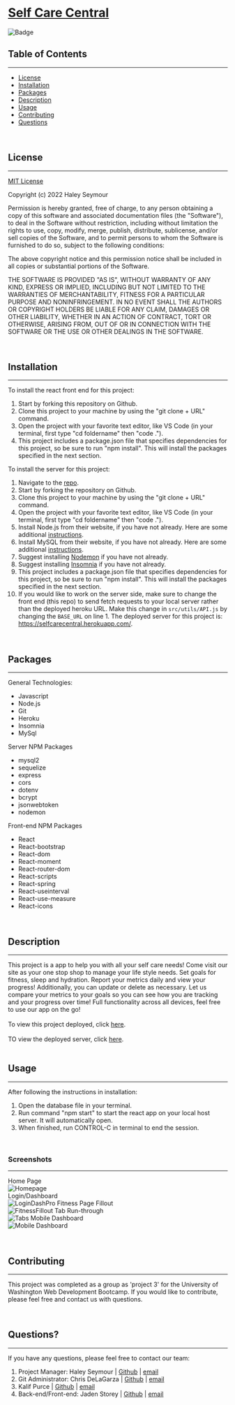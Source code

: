 # **[Self Care Central](https://selfcarecentral.herokuapp.com/)**

![Badge](https://img.shields.io/badge/license-MIT-blue)

## Table of Contents
---
* [License](#license)
* [Installation](#installation)
* [Packages](#packages)
* [Description](#description)
* [Usage](#usage)
* [Contributing](#contributing)
* [Questions](#questions)

<br>

## License 
---
[MIT License](./LICENSE) <br>

Copyright (c) 2022 Haley Seymour

Permission is hereby granted, free of charge, to any person obtaining a copy
of this software and associated documentation files (the "Software"), to deal
in the Software without restriction, including without limitation the rights
to use, copy, modify, merge, publish, distribute, sublicense, and/or sell
copies of the Software, and to permit persons to whom the Software is
furnished to do so, subject to the following conditions:

The above copyright notice and this permission notice shall be included in all
copies or substantial portions of the Software.

THE SOFTWARE IS PROVIDED "AS IS", WITHOUT WARRANTY OF ANY KIND, EXPRESS OR
IMPLIED, INCLUDING BUT NOT LIMITED TO THE WARRANTIES OF MERCHANTABILITY,
FITNESS FOR A PARTICULAR PURPOSE AND NONINFRINGEMENT. IN NO EVENT SHALL THE
AUTHORS OR COPYRIGHT HOLDERS BE LIABLE FOR ANY CLAIM, DAMAGES OR OTHER
LIABILITY, WHETHER IN AN ACTION OF CONTRACT, TORT OR OTHERWISE, ARISING FROM,
OUT OF OR IN CONNECTION WITH THE SOFTWARE OR THE USE OR OTHER DEALINGS IN THE
SOFTWARE.
 <br>

<br>

## Installation
---
To install the react front end for this project: 
1. Start by forking this repository on Github. 
2. Clone this project to your machine by using the "git clone + URL" command. 
3. Open the project with your favorite text editor, like VS Code (in your terminal, first type "cd foldername" then "code ."). 
4. This project includes a package.json file that specifies dependencies for this project, so be sure to run "npm install". This will install the packages specified in the next section. 

To install the server for this project: 
1. Navigate to the [repo](https://github.com/hseymo/selfcareBackend).
2. Start by forking the repository on Github. 
3. Clone this project to your machine by using the "git clone + URL" command. 
4. Open the project with your favorite text editor, like VS Code (in your terminal, first type "cd foldername" then "code ."). 
5. Install Node.js from their website, if you have not already. Here are some additional [instructions](https://coding-boot-camp.github.io/full-stack/nodejs/how-to-install-nodejs).
6. Install MySQL from their website, if you have not already. Here are some additional [instructions](https://coding-boot-camp.github.io/full-stack/mysql/mysql-installation-guide).
7. Suggest installing [Nodemon](https://www.npmjs.com/package/nodemon) if you have not already.
8. Suggest installing [Insomnia](https://insomnia.rest/download) if you have not already. 
9. This project includes a package.json file that specifies dependencies for this project, so be sure to run "npm install". This will install the packages specified in the next section. 
10. If you would like to work on the server side, make sure to change the front end (this repo) to send fetch requests to your local server rather than the deployed heroku URL. Make this change in `src/utils/API.js` by changing the `BASE_URL` on line 1. 
The deployed server for this project is: https://selfcarecentral.herokuapp.com/.

<br>

## Packages
---
General Technologies: 
- Javascript
- Node.js
- Git
- Heroku 
- Insomnia
- MySql

Server NPM Packages
- mysql2
- sequelize 
- express
- cors
- dotenv
- bcrypt
- jsonwebtoken
- nodemon 

Front-end NPM Packages
- React
- React-bootstrap
- React-dom
- React-moment
- React-router-dom
- React-scripts
- React-spring
- React-useinterval
- React-use-measure
- React-icons

<br>

## Description
---
This project is a app to help you with all your self care needs! Come visit our site as your one stop shop to manage your life style needs. Set goals for fitness, sleep and hydration. Report your metrics daily and view your progress! Additionally, you can update or delete as necessary. Let us compare your metrics to your goals so you can see how you are tracking and your progress over time! Full functionality across all devices, feel free to use our app on the go!
 <br><br>
To view this project deployed, click [here](https://selfcarecentral.herokuapp.com/). <br><br>
TO view the deployed server, click [here](https://selfcarecentral.herokuapp.com/).<br><br>

## Usage 
---
After following the instructions in installation: 
1. Open the database file in your terminal. 
2. Run command "npm start" to start the react app on your local host server. It will automatically open. 
3. When finished, run CONTROL-C in terminal to end the session. 
<br>

### **Screenshots**
--- 
Home Page<br>
![Homepage](./public/images/Home.png)
<br>
Login/Dashboard <br>
![LoginDashPro](./public/images/homeLoginDashboard.gif)
 Fitness Page Fillout    <br>
![FitnessFillout](./public/images/fitnessFillout.gif)
Tab Run-through <br>
![Tabs](./public/images/tabsScroll.gif)
Mobile Dashboard <br>
![Mobile Dashboard](./public/images/mobileDashboard.png)

<br>

## Contributing 
---
This project was completed as a group as 'project 3' for the University of Washington Web Development Bootcamp. If you would like to contribute, please feel free and contact us with questions. 

<br>

## Questions?
---
If you have any questions, please feel free to contact our team: 
1. Project Manager: Haley Seymour | [Github](https://github.com/hseymo) | [email](mailto:haleycseymour@comcast.net)
2. Git Administrator: Chris DeLaGarza | [Github](https://github.com/Interrubble) | [email](delagarzachris@icloud.com)
3. Kalif Purce | [Github](https://github.com/Unconditionallove47) | [email](kpurcedesigns@gmail.com)
4. Back-end/Front-end: Jaden Storey | [Github](https://github.com/eminss) | [email](jadenstorey@hotmail.com)

